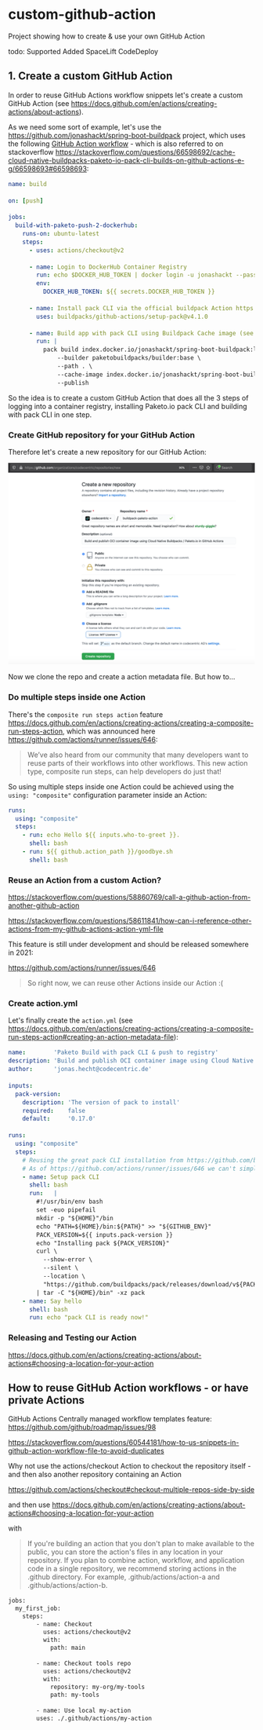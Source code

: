 # custom-github-action
Project showing how to create &amp; use your own GitHub Action

todo: Supported Added 
SpaceLift 
CodeDeploy 


## 1. Create a custom GitHub Action

In order to reuse GitHub Actions workflow snippets let's create a custom GitHub Action (see https://docs.github.com/en/actions/creating-actions/about-actions).

As we need some sort of example, let's use the https://github.com/jonashackt/spring-boot-buildpack project, which uses the following [GitHub Action workflow](https://github.com/jonashackt/spring-boot-buildpack/blob/main/.github/workflows/build.yml) - which is also referred to on stackoverflow https://stackoverflow.com/questions/66598692/cache-cloud-native-buildpacks-paketo-io-pack-cli-builds-on-github-actions-e-g/66598693#66598693:

```yaml
name: build

on: [push]

jobs:
  build-with-paketo-push-2-dockerhub:
    runs-on: ubuntu-latest
    steps:
      - uses: actions/checkout@v2

      - name: Login to DockerHub Container Registry
        run: echo $DOCKER_HUB_TOKEN | docker login -u jonashackt --password-stdin
        env:
          DOCKER_HUB_TOKEN: ${{ secrets.DOCKER_HUB_TOKEN }}

      - name: Install pack CLI via the official buildpack Action https://github.com/buildpacks/github-actions#setup-pack-cli-action
        uses: buildpacks/github-actions/setup-pack@v4.1.0

      - name: Build app with pack CLI using Buildpack Cache image (see https://buildpacks.io/docs/app-developer-guide/using-cache-image/) & publish to Docker Hub
        run: |
          pack build index.docker.io/jonashackt/spring-boot-buildpack:latest \
              --builder paketobuildpacks/builder:base \
              --path . \
              --cache-image index.docker.io/jonashackt/spring-boot-buildpack-paketo-cache-image:latest \
              --publish
```

So the idea is to create a custom GitHub Action that does all the 3 steps of logging into a container registry, installing Paketo.io pack CLI and building with pack CLI in one step.


### Create GitHub repository for your GitHub Action

Therefore let's create a new repository for our GitHub Action:

![create-github-repository](screenshots/create-github-repository.png)

Now we clone the repo and create a action metadata file. But how to...


### Do multiple steps inside one Action

There's the `composite run steps action` feature https://docs.github.com/en/actions/creating-actions/creating-a-composite-run-steps-action, which was announced here https://github.com/actions/runner/issues/646:

> We’ve also heard from our community that many developers want to reuse parts of their workflows into other workflows. This new action type, composite run steps, can help developers do just that!

So using multiple steps inside one Action could be achieved using the `using: "composite"` configuration parameter inside an Action:

```yaml
runs:
  using: "composite"
  steps:
    - run: echo Hello ${{ inputs.who-to-greet }}.
      shell: bash
    - run: ${{ github.action_path }}/goodbye.sh
      shell: bash
```


### Reuse an Action from a custom Action?

https://stackoverflow.com/questions/58860769/call-a-github-action-from-another-github-action

https://stackoverflow.com/questions/58611841/how-can-i-reference-other-actions-from-my-github-actions-action-yml-file

This feature is still under development and should be released somewhere in 2021:

https://github.com/actions/runner/issues/646

> So right now, we can reuse other Actions inside our Action :(


### Create action.yml

Let's finally create the `action.yml` (see https://docs.github.com/en/actions/creating-actions/creating-a-composite-run-steps-action#creating-an-action-metadata-file):

```yaml
name:        'Paketo Build with pack CLI & push to registry'
description: 'Build and publish OCI container image using Cloud Native Buildpacks / Paketo.io in GitHub Actions'
author:      'jonas.hecht@codecentric.de'

inputs:
  pack-version:
    description: 'The version of pack to install'
    required:    false
    default:     '0.17.0'

runs:
  using: "composite"
  steps:
    # Reusing the great pack CLI installation from https://github.com/buildpacks/github-actions/blob/main/setup-pack/action.yml
    # As of https://github.com/actions/runner/issues/646 we can't simply reuse the Action, but if thats possible, we should do it :)
    - name: Setup pack CLI
      shell: bash
      run:   |
        #!/usr/bin/env bash
        set -euo pipefail
        mkdir -p "${HOME}"/bin
        echo "PATH=${HOME}/bin:${PATH}" >> "${GITHUB_ENV}"
        PACK_VERSION=${{ inputs.pack-version }}
        echo "Installing pack ${PACK_VERSION}"
        curl \
          --show-error \
          --silent \
          --location \
          "https://github.com/buildpacks/pack/releases/download/v${PACK_VERSION}/pack-v${PACK_VERSION}-linux.tgz" \
        | tar -C "${HOME}/bin" -xz pack
    - name: Say hello
      shell: bash
      run: echo "pack CLI is ready now!"
```

### Releasing and Testing our Action 

https://docs.github.com/en/actions/creating-actions/about-actions#choosing-a-location-for-your-action












## How to reuse GitHub Action workflows - or have private Actions

GitHub Actions Centrally managed workflow templates feature: https://github.com/github/roadmap/issues/98

https://stackoverflow.com/questions/60544181/how-to-us-snippets-in-github-action-workflow-file-to-avoid-duplicates

Why not use the actions/checkout Action to checkout the repository itself - and then also another repository containing an Action

https://github.com/actions/checkout#checkout-multiple-repos-side-by-side


and then use https://docs.github.com/en/actions/creating-actions/about-actions#choosing-a-location-for-your-action

with

> If you're building an action that you don't plan to make available to the public, you can store the action's files in any location in your repository. If you plan to combine action, workflow, and application code in a single repository, we recommend storing actions in the .github directory. For example, .github/actions/action-a and .github/actions/action-b.

```
jobs:
  my_first_job:
    steps:
		- name: Checkout
		  uses: actions/checkout@v2
		  with:
		    path: main

		- name: Checkout tools repo
		  uses: actions/checkout@v2
		  with:
		    repository: my-org/my-tools
		    path: my-tools

		- name: Use local my-action
		uses: ./.github/actions/my-action

```
